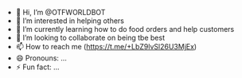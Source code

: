 - 👋 Hi, I’m @OTFWORLDBOT
- 👀 I’m interested in helping others
- 🌱 I’m currently learning how to do food orders and help customers
- 💞️ I’m looking to collaborate on being tbe best 
- 📫 How to reach me (https://t.me/+LbZ9lvSl26U3MjEx)
- 😄 Pronouns: ...
- ⚡ Fun fact: ...

<!---
Bossmande/Bossmande is a ✨ special ✨ repository because its `README.md` (this file) appears on your GitHub profile.
You can click the Preview link to take a look at your changes.
--->

